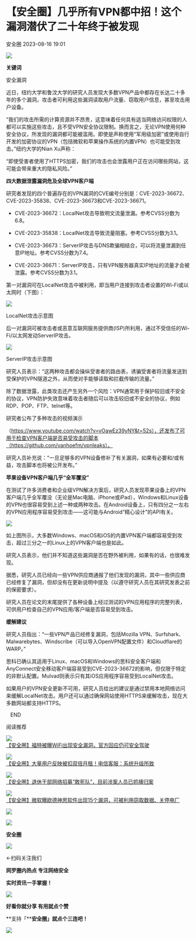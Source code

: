 #  【安全圈】几乎所有VPN都中招！这个漏洞潜伏了二十年终于被发现   
 安全圈   2023-08-16 19:01  
  
![](https://mmbiz.qpic.cn/mmbiz_jpg/aBHpjnrGylgSxa9I02IBd3bgLEhwfJCeRibw3LEjMujeAhD2CvyiaVCZJVHGHODbkPx3pViaX0sAibZsDun6sicUzdQ/640?wx_fmt=jpeg "")  
  
  
**关键词**  
  
  
  
安全漏洞  
  
  
近日，纽约大学和鲁汶大学的研究人员发现大多数VPN产品中都存在长达二十多年的多个漏洞，攻击者可利用这些漏洞读取用户流量、窃取用户信息，甚至攻击用户设备。  
  
  
“我们的攻击所需的计算资源并不昂贵，这意味着任何具有适当网络访问权限的人都可以实施这些攻击，且不受VPN安全协议限制。换而言之，无论VPN使用何种安全协议，所发现的漏洞都可能被滥用。即使是声称使用“军用级加密”或使用自行开发的加密协议的VPN（包括微软和苹果操作系统的内置VPN）也可能受到攻击。”纽约大学的Nian Xu声称：  
  
  
“即使受害者使用了HTTPS加密，我们的攻击也会泄露用户正在访问哪些网站，这可能会带来重大的隐私风险。”  
  
  
**四大数据泄露漏洞危及全球VPN客户端**  
  
  
研究者发现的四个普遍存在的VPN漏洞的CVE编号分别是：CVE-2023-36672、CVE-2023-35838、CVE-2023-36673和CVE-2023-36671。  
  
- CVE-2023-36672：LocalNet攻击导致明文流量泄漏。参考CVSS分数为6.8。  
  
- CVE-2023-35838：LocalNet攻击导致流量阻塞。参考CVSS分数为3.1。  
  
- CVE-2023-36673：ServerIP攻击与DNS欺骗相结合，可以将流量泄漏到任意IP地址。参考CVSS分数为7.4。  
  
- CVE-2023-36671：ServerIP攻击，只有VPN服务器真实IP地址的流量才会被泄露。参考CVSS分数为3.1。  
  
第一对漏洞可在LocalNet攻击中被利用，即当用户连接到攻击者设置的Wi-Fi或以太网时（下图）：  
  
![](https://mmbiz.qpic.cn/sz_mmbiz_png/INYsicz2qhvbJp9PK6GCiaSGQTlunPbNV7dCXzYCG1vVz4uuicjKKCJDrGgxVN6sp1N7LE9K3SAOVoHgh8XJ4yHwg/640?wx_fmt=png&wxfrom=5&wx_lazy=1&wx_co=1 "")  
  
LocalNet攻击示意图  
  
  
后一对漏洞可被攻击者或恶意互联网服务提供商(ISP)所利用，通过不受信任的Wi-Fi/以太网发动ServerIP攻击。  
  
![](https://mmbiz.qpic.cn/sz_mmbiz_png/INYsicz2qhvbJp9PK6GCiaSGQTlunPbNV7yqasKqmIOwrFw6ensyjyy7k8lKF2ibpkEppKOMVuKH4gC7POPfGdqrg/640?wx_fmt=png&wxfrom=5&wx_lazy=1&wx_co=1 "")  
  
ServerIP攻击示意图  
  
  
研究人员表示：“这两种攻击都会操纵受害者的路由表，诱骗受害者将流量发送到受保护的VPN隧道之外，从而使对手能够读取和拦截传输的流量。”  
  
  
除了数据泄露，此类攻击还产生另外一个风险：VPN通常用于保护较旧或不安全的协议，VPN防护失效意味着攻击者随后可以攻击较旧或不安全的协议，例如RDP、POP、FTP、telnet等。  
  
  
研究者公布了多种攻击的视频演示  
  
（https://www.youtube.com/watch?v=vOawEz39yNY&t=52s），还发布了可用于检查VPN客户端是否易受攻击的脚本（https://github.com/vanhoefm/vpnleaks）。  
  
  
研究人员补充说：“一旦足够多的VPN设备修补了有关漏洞，如果有必要和/或有益，攻击脚本也将被公开发布。”  
  
  
**苹果设备VPN客户端几乎“全军覆没”**  
  
  
在测试了许多消费者和企业级VPN解决方案后，研究人员发现苹果设备上的VPN客户端几乎全军覆没（无论是Mac电脑、iPhone或iPad），Windows和Linux设备的VPN也很容易受到上述一种或两种攻击。在Android设备上，只有四分之一左右的VPN应用程序容易受到攻击——这可能与Android“精心设计”的API有关。  
  
  
![](https://mmbiz.qpic.cn/sz_mmbiz_png/INYsicz2qhvbJp9PK6GCiaSGQTlunPbNV7eHosCBz1hFWmxQnQVFzUJdLnSYMWoJMicOiaVDrAwZUtALBXJWEhWFIQ/640?wx_fmt=png&wxfrom=5&wx_lazy=1&wx_co=1 "")  
  
  
如上图所示，大多数Windows、macOS和iOS的内置VPN客户端都容易受到攻击，超过三分之一的Linux上的VPN客户端也是如此。  
  
  
研究人员表示，他们并不知道这些漏洞是否在野外被利用，如果有的话，也很难发现。  
  
  
据悉，研究人员已经向一些VPN供应商通报了他们发现的漏洞，其中一些供应商已经修复了漏洞，但却没有在更新说明中提及（以遵守研究人员在其研究发表之前的保密要求）。  
  
  
研究人员在论文的末尾提供了各种设备上经过测试的VPN应用程序的完整列表，可供用户检查自己的VPN应用/客户端是否容易受到攻击。  
  
  
**缓解建议**  
  
  
研究人员指出：“一些VPN产品已经修复漏洞，包括Mozilla VPN、Surfshark、Malwarebytes、Windscribe（可以导入OpenVPN配置文件）和Cloudflare的WARP。”  
  
  
思科已确认其适用于Linux、macOS和Windows的思科安全客户端和AnyConnect安全移动客户端容易受到CVE-2023-36672的影响，但仅限于特定的非默认配置。Mulvad则表示只有其iOS应用程序容易受到LocalNet攻击。  
  
  
如果用户的VPN安全更新不可用，研究人员给出的建议是通过禁用本地网络访问来缓解LocalNet攻击。用户还可以通过确保网站使用HTTPS来缓解攻击，现在大多数网站都支持HTTPS。  
  
  
   END    
  
  
阅读推荐  
  
  
![](https://mmbiz.qpic.cn/sz_mmbiz_jpg/aBHpjnrGylgdKibeDibwor3bmBFGNEhOS6hcmM4AlbkhRQql8JAib6tJhgfrAwHVA3QmU0EbbkFwjt2w78b0g7NDQ/640?wx_fmt=jpeg "")  
[【安全圈】福特被曝WiFi出现安全漏洞，官方回应仍可安全驾驶](http://mp.weixin.qq.com/s?__biz=MzIzMzE4NDU1OQ==&mid=2652042010&idx=1&sn=58f9a157c83a3a6800c908a5ad8c57bd&chksm=f36fdf5ac418564c13d708db922cf8c810dead3ca95ec792e9a62aa33923c1582ccb4d14fded&scene=21#wechat_redirect)  
  
  
  
![](https://mmbiz.qpic.cn/sz_mmbiz_png/aBHpjnrGylgdKibeDibwor3bmBFGNEhOS6JlfeRCvqzq6hu0ayFyEzsZjEBkx0qmkX0g2GpsCibUIsyOdOt0wfzBg/640?wx_fmt=png "")  
[【安全圈】大量用户反映被扣双倍月租！电信客服：系统升级所致](http://mp.weixin.qq.com/s?__biz=MzIzMzE4NDU1OQ==&mid=2652042010&idx=2&sn=035f4b2e898307fb5520f9699387dd0f&chksm=f36fdf5ac418564ce1437d649bbf5f27a215f06f76c2abb533c3237ed8b61d63bf08aab610a8&scene=21#wechat_redirect)  
  
  
  
![](https://mmbiz.qpic.cn/sz_mmbiz_png/aBHpjnrGylgdKibeDibwor3bmBFGNEhOS6H4e4t6No0ytn0DiaFs25lAPBHFEjH7ZTnH3IYxamRWFenNpxmzy0OQA/640?wx_fmt=png "")  
[【安全圈】退休干部网络招募“敢死队”，目前涉案人员已抓捕归案](http://mp.weixin.qq.com/s?__biz=MzIzMzE4NDU1OQ==&mid=2652042010&idx=3&sn=9f1e26ffb7d72277353c553d7153bd2c&chksm=f36fdf5ac418564c999a76cbb9d0befed46af31cb8392a4e0f34992a710cc555448e21953d3f&scene=21#wechat_redirect)  
  
  
  
![](https://mmbiz.qpic.cn/sz_mmbiz_png/aBHpjnrGylgdKibeDibwor3bmBFGNEhOS6ZAsok5BtzTkCNIicicmIgX5YtKRHfnwpwGf3icboy3z6G2iaNsdSzotOTQ/640?wx_fmt=png "")  
[【安全圈】微软曝欧德神思软件出现15个漏洞，可被利用窃取数据、关停电厂](http://mp.weixin.qq.com/s?__biz=MzIzMzE4NDU1OQ==&mid=2652042010&idx=4&sn=548f202952486fef79828e0ab511b217&chksm=f36fdf5ac418564cf43af7405fefd393fa7813420c0cf75c823d57bbe9362f33a2ea9b826277&scene=21#wechat_redirect)  
  
  
  
![](https://mmbiz.qpic.cn/mmbiz_gif/aBHpjnrGylgeVsVlL5y1RPJfUdozNyCEft6M27yliapIdNjlcdMaZ4UR4XxnQprGlCg8NH2Hz5Oib5aPIOiaqUicDQ/640?wx_fmt=gif "")  
  
  
  
![](https://mmbiz.qpic.cn/mmbiz_png/aBHpjnrGylgeVsVlL5y1RPJfUdozNyCEDQIyPYpjfp0XDaaKjeaU6YdFae1iagIvFmFb4djeiahnUy2jBnxkMbaw/640?wx_fmt=png "")  
  
**安全圈**  
  
![](https://mmbiz.qpic.cn/mmbiz_gif/aBHpjnrGylgeVsVlL5y1RPJfUdozNyCEft6M27yliapIdNjlcdMaZ4UR4XxnQprGlCg8NH2Hz5Oib5aPIOiaqUicDQ/640?wx_fmt=gif "")  
  
  
←扫码关注我们  
  
**网罗圈内热点 专注网络安全**  
  
**实时资讯一手掌握！**  
  
  
![](https://mmbiz.qpic.cn/mmbiz_gif/aBHpjnrGylgeVsVlL5y1RPJfUdozNyCE3vpzhuku5s1qibibQjHnY68iciaIGB4zYw1Zbl05GQ3H4hadeLdBpQ9wEA/640?wx_fmt=gif "")  
  
**好看你就分享 有用就点个赞**  
  
**支持「****安全圈」就点个三连吧！**  
  
![](https://mmbiz.qpic.cn/mmbiz_gif/aBHpjnrGylgeVsVlL5y1RPJfUdozNyCE3vpzhuku5s1qibibQjHnY68iciaIGB4zYw1Zbl05GQ3H4hadeLdBpQ9wEA/640?wx_fmt=gif "")  
  
  
